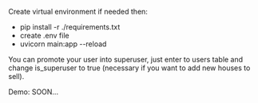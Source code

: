 Create virtual environment if needed then:

* pip install -r ./requirements.txt
* create .env file
* uvicorn main:app --reload


You can promote your user into superuser, 
just enter to users table and change is_superuser to true 
(necessary if you want to add new houses to sell).

Demo: SOON...
